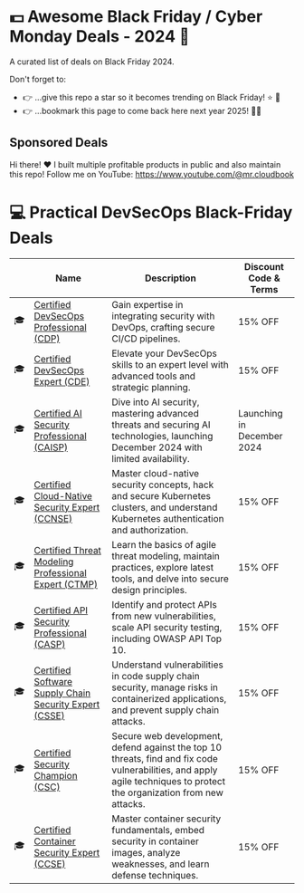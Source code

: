 # 💵 Awesome Black Friday / Cyber Monday Deals - 2024 🤑

A curated list of deals on Black Friday 2024.

Don't forget to:
- 👉 ...give this repo a star so it becomes trending on Black Friday! ⭐ 🤩
- 👉 ...bookmark this page to come back here next year 2025! 📆🤩


## Sponsored Deals

Hi there! ❤️ I built multiple profitable products in public and also maintain this repo! Follow me on YouTube: https://www.youtube.com/@mr.cloudbook

# 💻 Practical DevSecOps Black-Friday Deals

|  | Name | Description | Discount Code & Terms |
| -- | ---| ------ | ------ |
|  🎓 | [Certified DevSecOps Professional (CDP)](https://checkout.practical-devsecops.com/course/devsecops-professional/) | Gain expertise in integrating security with DevOps, crafting secure CI/CD pipelines. | 15% OFF |
|  🎓 | [Certified DevSecOps Expert (CDE)](https://checkout.practical-devsecops.com/course/devsecops-expert/) | Elevate your DevSecOps skills to an expert level with advanced tools and strategic planning. | 15% OFF  |
|  🎓 | [Certified AI Security Professional (CAISP)](https://checkout.practical-devsecops.com/course/ai-security-professional/) | Dive into AI security, mastering advanced threats and securing AI technologies, launching December 2024 with limited availability. | Launching in December 2024 |
|  🎓 | [Certified Cloud-Native Security Expert (CCNSE)](https://checkout.practical-devsecops.com/course/cloud-native-security-expert/) | Master cloud-native security concepts, hack and secure Kubernetes clusters, and understand Kubernetes authentication and authorization. | 15% OFF |
|  🎓 | [Certified Threat Modeling Professional Expert (CTMP)](https://checkout.practical-devsecops.com/course/threat-modeling-professional/) | Learn the basics of agile threat modeling, maintain practices, explore latest tools, and delve into secure design principles. | 15% OFF |
|  🎓 | [Certified API Security Professional (CASP)](https://checkout.practical-devsecops.com/course/api-security-professional/) | Identify and protect APIs from new vulnerabilities, scale API security testing, including OWASP API Top 10. | 15% OFF |
|  🎓 | [Certified Software Supply Chain Security Expert (CSSE)](https://checkout.practical-devsecops.com/course/software-supply-chain-security-expert/) | Understand vulnerabilities in code supply chain security, manage risks in containerized applications, and prevent supply chain attacks. | 15% OFF |
|  🎓 | [Certified Security Champion (CSC)](https://checkout.practical-devsecops.com/course/certified-security-champion/) | Secure web development, defend against the top 10 threats, find and fix code vulnerabilities, and apply agile techniques to protect the organization from new attacks. | 15% OFF |
|  🎓 | [Certified Container Security Expert (CCSE)](https://checkout.practical-devsecops.com/course/container-security-expert/) | Master container security fundamentals, embed security in container images, analyze weaknesses, and learn defense techniques. | 15% OFF |

